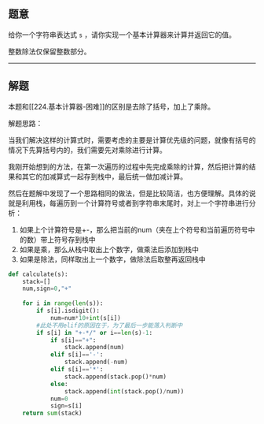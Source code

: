 ## 题意

给你一个字符串表达式 `s` ，请你实现一个基本计算器来计算并返回它的值。

整数除法仅保留整数部分。

---
## 解题

本题和[[224.基本计算器-困难]]的区别是去除了括号，加上了乘除。

解题思路：

当我们解决这样的计算式时，需要考虑的主要是计算优先级的问题，就像有括号的情况下先算括号内的，我们需要先对乘除进行计算。

我刚开始想到的方法，在第一次遍历的过程中先完成乘除的计算，然后把计算的结果和其它的加减算式一起存到栈中，最后统一做加减计算。

然后在题解中发现了一个思路相同的做法，但是比较简洁，也方便理解。具体的说就是利用栈，每遍历到一个计算符号或者到字符串末尾时，对上一个字符串进行分析：
1. 如果上个计算符号是+-，那么把当前的num（夹在上个符号和当前遍历符号中的数）带上符号存到栈中
2. 如果是乘，那么从栈中取出上个数字，做乘法后添加到栈中
3. 如果是除法，同样取出上一个数字，做除法后取整再返回栈中



```python
def calculate(s):
	stack=[]
	num,sign=0,"+"
	
	for i in range(len(s)):
		if s[i].isdigit():
			num=num*10+int(s[i])
		#此处不用elif的原因在于，为了最后一步能落入判断中
		if s[i] in "+-*/" or i==len(s)-1:
			if s[i]=="+":
				stack.append(num)
			elif s[i]=='-':
				stack.append(-num)
			elif s[i]=='*':
				stack.append(stack.pop()*num)
			else:
				stack.append(int(stack.pop()/num))
			num=0
			sign=s[i]
	return sum(stack)
```